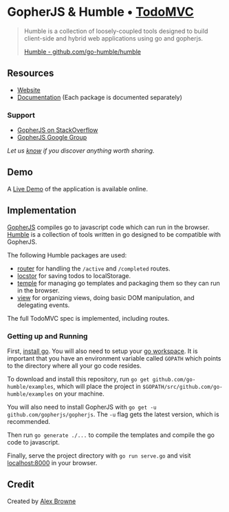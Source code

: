 # GopherJS & Humble • [TodoMVC](http://todomvc.com)

> Humble is a collection of loosely-coupled tools designed to build client-side
> and hybrid web applications using go and gopherjs.
>
> [Humble - github.com/go-humble/humble](https://github.com/go-humble/humble) 


## Resources

- [Website](https://github.com/go-humble/humble)
- [Documentation](https://github.com/go-humble) (Each package is
  documented separately)

### Support

- [GopherJS on StackOverflow](http://stackoverflow.com/search?q=gopherjs)
- [GopherJS Google Group](https://groups.google.com/forum/#!forum/gopherjs)

*Let us [know](https://github.com/go-humble/humble/issues) if you discover anything worth sharing.*


## Demo

A [Live Demo](http://d3cqowlbjfdjrm.cloudfront.net/) of the application is
available online.

## Implementation

[GopherJS](https://github.com/gopherjs/gopherjs) compiles go to javascript code
which can run in the browser. [Humble](https://github.com/go-humble/humble) is
a collection of tools written in go designed to be compatible with GopherJS.

The following Humble packages are used:

- [router](https://github.com/go-humble/router) for handling the `/active` and
	`/completed` routes.
- [locstor](https://github.com/go-humble/locstor) for saving todos to
	localStorage.
- [temple](https://github.com/go-humble/temple) for managing go templates and
	packaging them so they can run in the browser.
- [view](https://github.com/go-humble/view) for organizing views, doing basic
	DOM manipulation, and delegating events.

The full TodoMVC spec is implemented, including routes.

### Getting up and Running

First, [install go](https://golang.org/dl/). You will also need to setup your
[go workspace](https://golang.org/doc/code.html). It is important that you have
an environment variable called `GOPATH` which points to the directory where all
your go code resides.

To download and install this repository, run
`go get github.com/go-humble/examples`, which will place the project in
`$GOPATH/src/github.com/go-humble/examples` on your machine.

You will also need to install GopherJS with
`go get -u github.com/gopherjs/gopherjs`. The `-u` flag gets the latest version,
which is recommended.

Then run `go generate ./...` to compile the templates and compile the go code
to javascript.

Finally, serve the project directory with `go run serve.go` and visit
[localhost:8000](http://localhost:8000) in your browser.


## Credit

Created by [Alex Browne](http://www.alexbrowne.info)
